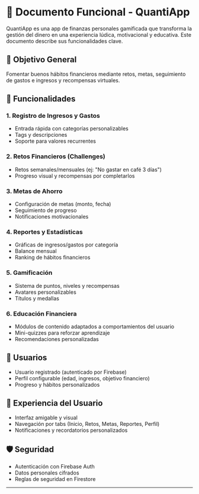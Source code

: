 # 📄 Documento Funcional - QuantiApp

QuantiApp es una app de finanzas personales gamificada que transforma la gestión del dinero en una experiencia lúdica, motivacional y educativa. Este documento describe sus funcionalidades clave.

## 🎯 Objetivo General

Fomentar buenos hábitos financieros mediante retos, metas, seguimiento de gastos e ingresos y recompensas virtuales.

## 🧩 Funcionalidades

### 1. Registro de Ingresos y Gastos
- Entrada rápida con categorías personalizables
- Tags y descripciones
- Soporte para valores recurrentes

### 2. Retos Financieros (Challenges)
- Retos semanales/mensuales (ej: "No gastar en café 3 días")
- Progreso visual y recompensas por completarlos

### 3. Metas de Ahorro
- Configuración de metas (monto, fecha)
- Seguimiento de progreso
- Notificaciones motivacionales

### 4. Reportes y Estadísticas
- Gráficas de ingresos/gastos por categoría
- Balance mensual
- Ranking de hábitos financieros

### 5. Gamificación
- Sistema de puntos, niveles y recompensas
- Avatares personalizables
- Títulos y medallas

### 6. Educación Financiera
- Módulos de contenido adaptados a comportamientos del usuario
- Mini-quizzes para reforzar aprendizaje
- Recomendaciones personalizadas

## 👥 Usuarios

- Usuario registrado (autenticado por Firebase)
- Perfil configurable (edad, ingresos, objetivo financiero)
- Progreso y hábitos personalizados

## 📲 Experiencia del Usuario

- Interfaz amigable y visual
- Navegación por tabs (Inicio, Retos, Metas, Reportes, Perfil)
- Notificaciones y recordatorios personalizados

## 🛡️ Seguridad

- Autenticación con Firebase Auth
- Datos personales cifrados
- Reglas de seguridad en Firestore

---
